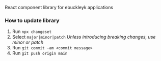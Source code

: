 React component library for ebuckleyk applications

### How to update library
1. Run `npx changeset`
2. Select `major|minor|patch` _Unless introducing breaking changes, use minor or patch_
3. Run `git commit -am <commit message>`
4. Run `git push origin main`